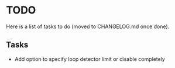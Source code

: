 # TODO

Here is a list of tasks to do (moved to CHANGELOG.md once done). 

## Tasks

- Add option to specify loop detector limit or disable completely
